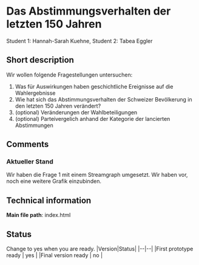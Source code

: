 ﻿# Das Abstimmungsverhalten der letzten 150 Jahren

Student 1: Hannah-Sarah Kuehne, Student 2: Tabea Eggler

## Short description
Wir wollen folgende Fragestellungen untersuchen:
1) Was für Auswirkungen haben geschichtliche Ereignisse auf die Wahlergebnisse
2) Wie hat sich das Abstimmungsverhalten der Schweizer Bevölkerung in den letzten 150 Jahren verändert?
3) (optional) Veränderungen der Wahlbeteiligungen
4) (optional) Parteivergelich anhand der Kategorie der lancierten Abstimmungen

## Comments
### Aktueller Stand
Wir haben die Frage 1 mit einem Streamgraph umgesetzt. Wir haben vor, noch eine weitere Grafik einzubinden.


## Technical information
**Main file path**: index.html


## Status
Change to yes when you are ready.
|Version|Status|
|--|--|
|First prototype ready | yes |
|Final version ready  | no |
